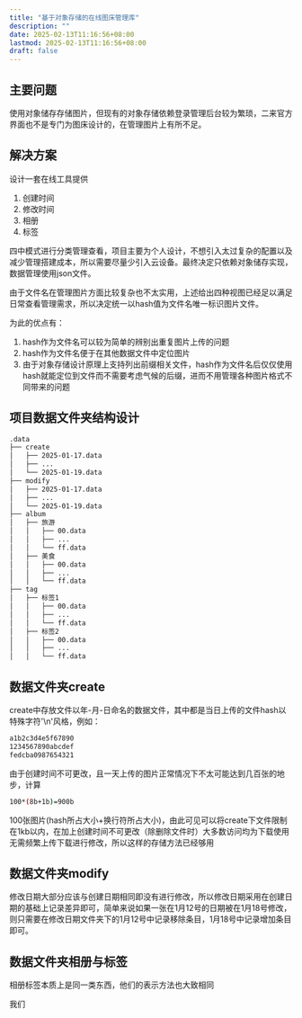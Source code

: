 ```yaml
---
title: "基于对象存储的在线图床管理库"
description: ""
date: 2025-02-13T11:16:56+08:00
lastmod: 2025-02-13T11:16:56+08:00
draft: false
---
```

## 主要问题

使用对象储存存储图片，但现有的对象存储依赖登录管理后台较为繁琐，二来官方界面也不是专门为图床设计的，在管理图片上有所不足。

## 解决方案

设计一套在线工具提供

1. 创建时间
2. 修改时间
3. 相册
4. 标签

四中模式进行分类管理查看，项目主要为个人设计，不想引入太过复杂的配置以及减少管理搭建成本，所以需要尽量少引入云设备。最终决定只依赖对象储存实现，数据管理使用json文件。

由于文件名在管理图片方面比较复杂也不太实用，上述给出四种视图已经足以满足日常查看管理需求，所以决定统一以hash值为文件名唯一标识图片文件。

为此的优点有：

1. hash作为文件名可以较为简单的辨别出重复图片上传的问题
2. hash作为文件名便于在其他数据文件中定位图片
3. 由于对象存储设计原理上支持列出前缀相关文件，hash作为文件名后仅仅使用hash就能定位到文件而不需要考虑气候的后缀，进而不用管理各种图片格式不同带来的问题

## 项目数据文件夹结构设计

```bash
.data
├── create
│   ├── 2025-01-17.data
│   ├── ...
│   └── 2025-01-19.data
├── modify
│   ├── 2025-01-17.data
│   ├── ...
│   └── 2025-01-19.data
├── album
│   ├── 旅游
│   │   ├── 00.data
│   │   ├── ...
│   │   └── ff.data
│   ├── 美食
│   │   ├── 00.data
│   │   ├── ...
│   │   └── ff.data
├── tag
│   ├── 标签1
│   │   ├── 00.data
│   │   ├── ...
│   │   └── ff.data
│   ├── 标签2
│   │   ├── 00.data
│   │   ├── ...
│   │   └── ff.data
```

## 数据文件夹create

create中存放文件以年-月-日命名的数据文件，其中都是当日上传的文件hash以特殊字符'\n'风格，例如：

```bash
a1b2c3d4e5f67890
1234567890abcdef
fedcba0987654321
```

由于创建时间不可更改，且一天上传的图片正常情况下不太可能达到几百张的地步，计算

```bash
100*(8b+1b)=900b
```

100张图片(hash所占大小+换行符所占大小)，由此可见可以将create下文件限制在1kb以内，在加上创建时间不可更改（除删除文件时）大多数访问均为下载使用无需频繁上传下载进行修改，所以这样的存储方法已经够用

## 数据文件夹modify

修改日期大部分应该与创建日期相同即没有进行修改，所以修改日期采用在创建日期的基础上记录差异即可，简单来说如果一张在1月12号的日期被在1月18号修改，则只需要在修改日期文件夹下的1月12号中记录移除条目，1月18号中记录增加条目即可。

## 数据文件夹相册与标签

相册标签本质上是同一类东西，他们的表示方法也大致相同

我们
